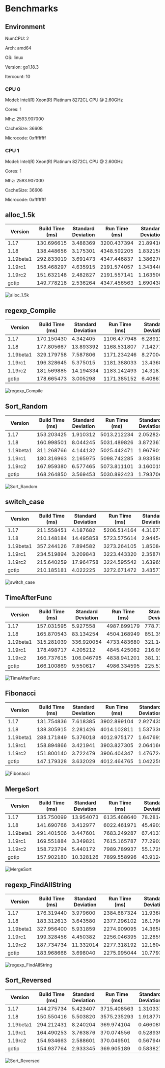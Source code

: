 # Benchmarks

## Environment

NumCPU: 2

Arch: amd64

OS: linux

Version: go1.18.3

Itercount: 10

### CPU 0

Model: Intel(R) Xeon(R) Platinum 8272CL CPU @ 2.60GHz

Cores: 1

Mhz: 2593.907000

CacheSize: 36608

Microcode: 0xffffffff

### CPU 1

Model: Intel(R) Xeon(R) Platinum 8272CL CPU @ 2.60GHz

Cores: 1

Mhz: 2593.907000

CacheSize: 36608

Microcode: 0xffffffff

## alloc_1.5k

| Version | Build Time (ms) | Standard Deviation | Run Time (ms) | Standard Deviation |
| ------ | ------ | ------ | ------ | ------ |
| 1.17 | 130.696615 | 3.488369 | 3200.437394 | 21.894165 |
| 1.18 | 138.448656 | 3.175301 | 4348.592205 | 1.832158 |
| 1.19beta1 | 292.833019 | 3.691473 | 4347.446837 | 1.386276 |
| 1.19rc1 | 158.468297 | 4.635915 | 2191.574057 | 1.343440 |
| 1.19rc2 | 151.632148 | 2.482827 | 2191.557141 | 1.163500 |
| gotip | 149.778218 | 2.536264 | 4347.456563 | 1.690438 |

![alloc_1.5k](./alloc_1.5k__78691b2f49.png)

## regexp_Compile

| Version | Build Time (ms) | Standard Deviation | Run Time (ms) | Standard Deviation |
| ------ | ------ | ------ | ------ | ------ |
| 1.17 | 170.150430 | 4.342405 | 1106.477948 | 6.289120 |
| 1.18 | 177.805667 | 13.893392 | 1168.531807 | 7.142773 |
| 1.19beta1 | 329.179758 | 7.587806 | 1171.234246 | 8.270040 |
| 1.19rc1 | 196.328645 | 5.375015 | 1181.388033 | 13.436841 |
| 1.19rc2 | 181.569885 | 14.194334 | 1183.142493 | 14.318722 |
| gotip | 178.665473 | 3.005298 | 1171.385152 | 6.408677 |

![regexp_Compile](./regexp_Compile__b52c0e0ed5.png)

## Sort_Random

| Version | Build Time (ms) | Standard Deviation | Run Time (ms) | Standard Deviation |
| ------ | ------ | ------ | ------ | ------ |
| 1.17 | 153.203425 | 1.910312 | 5013.212234 | 2.052824 |
| 1.18 | 160.998501 | 8.044245 | 5031.489826 | 3.872367 |
| 1.19beta1 | 311.268766 | 4.144132 | 5025.442471 | 1.967901 |
| 1.19rc1 | 180.316963 | 2.165975 | 5098.742285 | 3.933588 |
| 1.19rc2 | 167.959380 | 6.577465 | 5073.811101 | 3.160015 |
| gotip | 168.264850 | 3.569453 | 5030.892423 | 1.793706 |

![Sort_Random](./Sort_Random__7a0a58c9e3.png)

## switch_case

| Version | Build Time (ms) | Standard Deviation | Run Time (ms) | Standard Deviation |
| ------ | ------ | ------ | ------ | ------ |
| 1.17 | 211.558451 | 4.187682 | 5206.514164 | 4.316771 |
| 1.18 | 210.148184 | 14.495858 | 5723.575614 | 2.944548 |
| 1.19beta1 | 357.244126 | 7.894582 | 3273.264105 | 1.850841 |
| 1.19rc1 | 234.519894 | 3.209843 | 3223.443320 | 2.358701 |
| 1.19rc2 | 215.640259 | 17.964758 | 3224.595542 | 1.639659 |
| gotip | 210.185181 | 4.022225 | 3272.671472 | 3.435775 |

![switch_case](./switch_case__725e73000e.png)

## TimeAfterFunc

| Version | Build Time (ms) | Standard Deviation | Run Time (ms) | Standard Deviation |
| ------ | ------ | ------ | ------ | ------ |
| 1.17 | 157.031595 | 5.927558 | 4987.899179 | 778.719352 |
| 1.18 | 165.870543 | 83.134254 | 4504.168949 | 851.350312 |
| 1.19beta1 | 315.281039 | 336.920054 | 4733.483680 | 321.146044 |
| 1.19rc1 | 178.498717 | 4.205212 | 4845.425062 | 216.059807 |
| 1.19rc2 | 166.737615 | 106.046795 | 4838.941201 | 381.123728 |
| gotip | 166.100869 | 9.550617 | 4986.334595 | 225.513859 |

![TimeAfterFunc](./TimeAfterFunc__b4a2fe2bf5.png)

## Fibonacci

| Version | Build Time (ms) | Standard Deviation | Run Time (ms) | Standard Deviation |
| ------ | ------ | ------ | ------ | ------ |
| 1.17 | 131.754836 | 7.618385 | 3902.899104 | 2.927435 |
| 1.18 | 138.305915 | 2.281426 | 4014.102811 | 1.537330 |
| 1.19beta1 | 288.171849 | 5.376018 | 4012.975177 | 1.647691 |
| 1.19rc1 | 158.894866 | 3.421941 | 3903.827305 | 2.064166 |
| 1.19rc2 | 151.800140 | 3.722479 | 3906.404347 | 1.476724 |
| gotip | 147.179328 | 3.632029 | 4012.464765 | 1.042259 |

![Fibonacci](./Fibonacci__016be0f0bc.png)

## MergeSort

| Version | Build Time (ms) | Standard Deviation | Run Time (ms) | Standard Deviation |
| ------ | ------ | ------ | ------ | ------ |
| 1.17 | 135.750099 | 13.954073 | 6135.468640 | 78.281453 |
| 1.18 | 141.690766 | 3.412977 | 6022.461971 | 45.490268 |
| 1.19beta1 | 291.401506 | 3.447601 | 7683.249287 | 67.413799 |
| 1.19rc1 | 169.551884 | 3.349821 | 7615.165787 | 77.290241 |
| 1.19rc2 | 158.723794 | 5.440172 | 7989.789937 | 55.172954 |
| gotip | 157.902180 | 10.328126 | 7899.558996 | 43.912492 |

![MergeSort](./MergeSort__619024e898.png)

## regexp_FindAllString

| Version | Build Time (ms) | Standard Deviation | Run Time (ms) | Standard Deviation |
| ------ | ------ | ------ | ------ | ------ |
| 1.17 | 176.319440 | 3.979600 | 2384.687324 | 11.936855 |
| 1.18 | 183.312613 | 3.643580 | 2377.296102 | 16.179606 |
| 1.19beta1 | 327.956400 | 5.931859 | 2274.909095 | 14.365854 |
| 1.19rc1 | 199.328456 | 4.450382 | 2256.046395 | 12.285524 |
| 1.19rc2 | 187.734734 | 11.332014 | 2277.318192 | 12.160480 |
| gotip | 183.968668 | 3.698040 | 2275.995044 | 10.779356 |

![regexp_FindAllString](./regexp_FindAllString__efbe67306d.png)

## Sort_Reversed

| Version | Build Time (ms) | Standard Deviation | Run Time (ms) | Standard Deviation |
| ------ | ------ | ------ | ------ | ------ |
| 1.17 | 144.275734 | 5.423407 | 3715.408563 | 1.310337 |
| 1.18 | 150.550416 | 5.503820 | 3575.235293 | 1.918778 |
| 1.19beta1 | 294.212431 | 8.240204 | 369.974104 | 0.466085 |
| 1.19rc1 | 164.490253 | 3.763876 | 370.074556 | 0.528939 |
| 1.19rc2 | 154.934663 | 2.588601 | 370.049501 | 0.567946 |
| gotip | 154.937764 | 2.933345 | 369.905189 | 0.583827 |

![Sort_Reversed](./Sort_Reversed__4f239a2e28.png)

